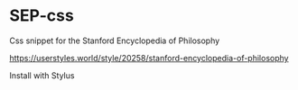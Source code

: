 # SEP-css
Css snippet for the Stanford Encyclopedia of Philosophy

https://userstyles.world/style/20258/stanford-encyclopedia-of-philosophy

Install with Stylus
